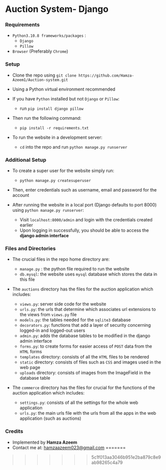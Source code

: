 # Auction System- Django

### Requirements

- `Python3.10.8 frameworks/packages` :
  - `Django`
  - `Pillow`
- `Browser` (Preferably `Chrome`)

### Setup

- Clone the repo using `git clone https://github.com/Hamza-Azeem1/Auction-system.git`

- Using a Python virtual environment recommended

- If you have `Python` installed but not `Django` or `Pillow`:

  - run `pip install django pillow`

- Then run the following command:
  - `pip install -r requirements.txt`
  
- To run the website in a development server:
  - `cd` into the repo and run `python manage.py runserver`

### Additional Setup

- To create a super user for the website simply run:

  - `python manage.py createsuperuser`

- Then, enter credentials such as username, email and password for the account

- After running the website in a local port (Django defaults to port 8000) using `python manage.py runserver`:
  - Visit `localhost:8000/admin` and login with the credentials created earlier
  - Upon logging in successfully, you should be able to access the **django admin interface**

### Files and Directories

- The crucial files in the repo home directory are:

  - `manage.py` : the python file required to run the website
  - `db.mysql`: the website uses `mysql` database which stores the data in this file

- The `auctions` directory has the files for the auction application which includes:

  - `views.py`: server side code for the website
  - `urls.py`: the urls that determine which associates url extensions to the views from `views.py` file
  - `models.py`: the tables needed for the `sqlite3` database
  - `decorators.py`: functions that add a layer of security concerning logged-in and logged-out users
  - `admin.py`: adds the database tables to be modified in the django admin interface
  - `forms.py`: to create forms for easier access of `POST` data from the `HTML` forms
  - `templates` directory: consists of all the `HTML` files to be rendered
  - `static` directory: consists of files such as `CSS` and images used in the web page
  - `uploads` directory: consists of images from the ImageField in the database table

- The `commerce` directory has the files for crucial for the functions of the auction application which includes:

  - `settings.py`: consists of all the settings for the whole web application
  - `urls.py`: the main urls file with the urls from all the apps in the web application (such as auctions)

### Credits

- Implemented by **Hamza Azeem**
- Contact me at: <hamzaazeem023@gmail.com>
=======

>>>>>>> 5c1f013aa3046b951e2ba879c8e9ab98265c4a79
